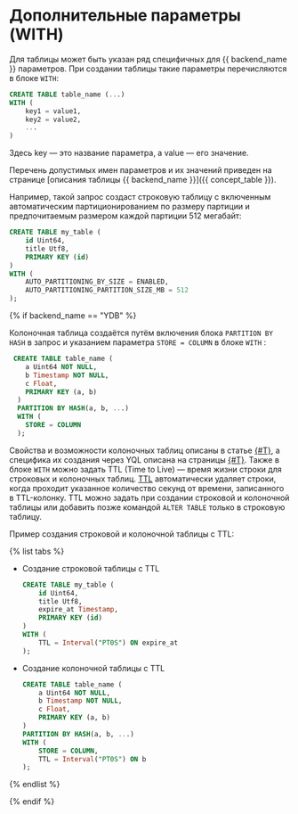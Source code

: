 # Дополнительные параметры (WITH)

Для таблицы может быть указан ряд специфичных для {{ backend_name }} параметров. При создании таблицы такие параметры перечисляются в блоке ```WITH```:

```sql
CREATE TABLE table_name (...)
WITH (
    key1 = value1,
    key2 = value2,
    ...
)
```

Здесь key — это название параметра, а value — его значение.

Перечень допустимых имен параметров и их значений приведен на странице [описания таблицы {{ backend_name }}]({{ concept_table }}).

Например, такой запрос создаст строковую таблицу с включенным автоматическим партиционированием по размеру партиции и предпочитаемым размером каждой партиции 512 мегабайт:

```sql
CREATE TABLE my_table (
    id Uint64,
    title Utf8,
    PRIMARY KEY (id)
)
WITH (
    AUTO_PARTITIONING_BY_SIZE = ENABLED,
    AUTO_PARTITIONING_PARTITION_SIZE_MB = 512
);
```

{% if backend_name == "YDB" %}

Колоночная таблица создаётся путём включения блока `PARTITION BY HASH` в запрос и указанием параметра `STORE = COLUMN` в блоке `WITH` :

```sql
 CREATE TABLE table_name (
    a Uint64 NOT NULL,
    b Timestamp NOT NULL,
    c Float,
    PRIMARY KEY (a, b)
  )
  PARTITION BY HASH(a, b, ...)
  WITH (
    STORE = COLUMN
  );
```

Свойства и возможности колоночных таблиц описаны в статье [{#T}](../../../../concepts/datamodel/table.md), а специфика их создания через YQL описана на страницы [{#T}](./index.md). Также в блоке `WITH` можно задать TTL (Time to Live) — время жизни строки для строковых и колоночных таблиц. [TTL](../../../../concepts/ttl.md) автоматически удаляет строки, когда проходит указанное количество секунд от времени, записанного в TTL-колонку. TTL можно задать при создании строковой и колоночной таблицы или добавить позже командой `ALTER TABLE` только в строковую таблицу. 

Пример создания строковой и колоночной таблицы с TTL:

{% list tabs %}

- Создание строковой таблицы с TTL

    ```sql
    CREATE TABLE my_table (
        id Uint64,
        title Utf8,
        expire_at Timestamp,
        PRIMARY KEY (id)
    )
    WITH (
        TTL = Interval("PT0S") ON expire_at
    );
    ```

- Создание колоночной таблицы с TTL    

    ```sql
    CREATE TABLE table_name (
        a Uint64 NOT NULL,
        b Timestamp NOT NULL,
        c Float,
        PRIMARY KEY (a, b)
    )
    PARTITION BY HASH(a, b, ...)
    WITH (
        STORE = COLUMN,
        TTL = Interval("PT0S") ON b
    );
    ```

{% endlist %}

{% endif %}